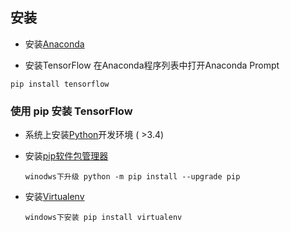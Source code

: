 ## 安装

+ 安装[Anaconda](https://www.anaconda.com/distribution/#download-section)

+ 安装TensorFlow 在Anaconda程序列表中打开Anaconda Prompt

 ```
 pip install tensorflow
 ```


### 使用 pip 安装 TensorFlow

+ 系统上安装[Python](https://www.python.org/)开发环境 ( >3.4)

+ 安装[pip软件包管理器](https://pip.pypa.io/en/stable/installing/)  
  ```
  winodws下升级 python -m pip install --upgrade pip
  ```

+ 安装[Virtualenv](https://virtualenv.pypa.io/en/stable/)
  ```
  windows下安装 pip install virtualenv
  ```

